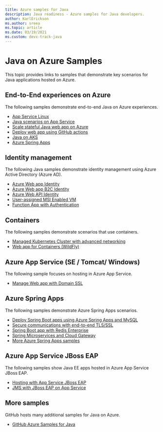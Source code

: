 ```yaml
---
title: Azure samples for Java
description: Java readiness - Azure samples for Java developers.
author: KarlErickson
ms.author: sreea
ms.topic: article
ms.date: 03/19/2021
ms.custom: devx-track-java
---
```


# Java on Azure Samples

This topic provides links to samples that demonstrate key scenarios for Java applications hosted on Azure.

## End-to-End experiences on Azure

The following samples demonstrate end-to-end Java on Azure experiences.

- [App Service Linux](https://github.com/Azure-Samples/e2e-java-experience-in-app-service-linux/tree/master/)
- [Java scenarios on App Service](https://github.com/Azure-Samples/java-on-app-service)
- [Scale stateful Java web app on Azure](https://github.com/Azure-Samples/scaling-stateful-java-web-app-on-azure)
- [Deploy web app using GitHub actions](https://github.com/Azure-Samples/Java-application-petstore-ee7)
- [Java on AKS](https://github.com/Azure-Samples/java-on-aks)
- [Azure Spring Apps ](https://github.com/Azure-Samples/azure-spring-cloud)

## Identity management

The following Java samples demonstrate identity management using Azure Active Directory (Azure AD).

- [Azure Web app Identity](https://github.com/Azure-Samples/ms-identity-java-webapp)
- [Azure Web app B2C Identity](https://github.com/Azure-Samples/ms-identity-b2c-java-servlet-webapp-authentication)
- [Azure Web API Identity](https://github.com/Azure-Samples/ms-identity-java-webapi)
- [User-assigned MSI Enabled VM](https://github.com/Azure-Samples/compute-java-manage-user-assigned-msi-enabled-virtual-machine)
- [Function App with Authentication](https://github.com/Azure-Samples/app-service-java-manage-authentication-for-functions)

## Containers

The following samples demonstrate scenarios that use containers.

- [Managed Kubernetes Cluster with advanced networking](https://github.com/Azure-Samples/aks-java-manage-kubernetes-cluster-with-advanced-networking)
- [Web app for Containers (WildFly)](https://github.com/Azure-Samples/app-service-wildfly)

## Azure App Service (SE / Tomcat/ Windows)

The following sample focuses on hosting in Azure App Service.

- [Manage Web app with Domain SSL](https://github.com/Azure-Samples/app-service-java-manage-web-apps-with-custom-domains)

## Azure Spring Apps

The following samples demonstrate Azure Spring Apps scenarios.

- [Deploy Spring Boot apps using Azure Spring Apps and MySQL](https://github.com/Azure-Samples/spring-petclinic-microservices)
- [Secure communications with end-to-end TLS/SSL](https://github.com/Azure-Samples/spring-boot-secure-communications-using-end-to-end-tls-ssl)
- [Spring Boot app with Redis Enterprise](https://github.com/Azure-Samples/brewdis)
- [Spring Microservices and Cloud Gateway](https://github.com/Azure-Samples/spring-cloud-gateway)
- [More Azure Spring Apps samples](https://github.com/Azure-Samples/Azure-Spring-Cloud-Samples)

## Azure App Service JBoss EAP

The following samples show Java EE apps hosted in Azure App Service JBoss EAP.

- [Hosting with App Service JBoss EAP](https://github.com/Azure-Samples/jboss-on-app-service)
- [JMS with JBoss EAP on App Service](https://github.com/Azure-Samples/jboss-on-app-service-jms)

## More samples

GitHub hosts many additional samples for Java on Azure.

- [GitHub Azure Samples for Java](https://github.com/Azure-Samples?language=java)
